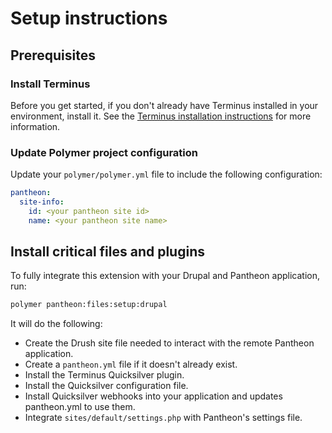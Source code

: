 # Setup instructions

## Prerequisites

### Install Terminus

Before you get started, if you don't already have Terminus installed in your environment, install it. See the
[Terminus installation instructions](https://docs.pantheon.io/terminus/install) for more information.

### Update Polymer project configuration

Update your `polymer/polymer.yml` file to include the following configuration:

```yaml
pantheon:
  site-info:
    id: <your pantheon site id>
    name: <your pantheon site name>
```

## Install critical files and plugins

To fully integrate this extension with your Drupal and Pantheon application, run:

```bash
polymer pantheon:files:setup:drupal
```

It will do the following:

- Create the Drush site file needed to interact with the remote Pantheon application.
- Create a `pantheon.yml` file if it doesn't already exist.
- Install the Terminus Quicksilver plugin.
- Install the Quicksilver configuration file.
- Install Quicksilver webhooks into your application and updates pantheon.yml to use them.
- Integrate `sites/default/settings.php` with Pantheon's settings file.
